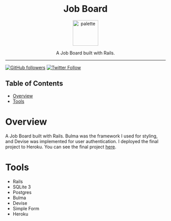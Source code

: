 <div align="center">
<h1>Job Board</h1>

<a href="https://www.emojione.com/emoji/1f468-1f4bb">
<img height="80" width="80" alt="palette" src="https://user-images.githubusercontent.com/26611339/40150044-55ba9a9a-5945-11e8-89f6-3d16a8ac364e.png" />
</a>

<p> A Job Board built with Rails. </p>
</div>

<hr />


[![GitHub followers](https://img.shields.io/github/followers/christiandavidturner.svg?style=social&label=Follow)](http://github.com/christiandavidturner) [![Twitter Follow](https://img.shields.io/twitter/follow/imcdt.svg?style=social&label=Follow)](https://twitter.com/imcdt)


## Table of Contents

* [Overview](#overview)
* [Tools](#tools)


# Overview

A Job Board built with Rails. Bulma was the framework I used for styling, and Devise was implemented for user authentication. I deployed the final project to Heroku. You can see the final project [here](#).


# Tools

- Rails
- SQLite 3
- Postgres
- Bulma
- Devise
- Simple Form
- Heroku
